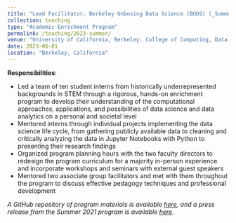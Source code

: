```yaml
---
title: "Lead Facilitator, Berkeley Unboxing Data Science (BUDS) (_Summer 2023_)"
collection: teaching
type: "Academic Enrichment Program"
permalink: /teaching/2023-summer/
venue: "University of California, Berkeley: College of Computing, Data Science, and Society (CDSS)"
date: 2023-06-01
location: "Berkeley, California"
---
```


__Responsibilities__:
- Led a team of ten student interns from historically underrepresented backgrounds in STEM through a rigorous, hands-on enrichment program to develop their understanding of the computational approaches, applications, and possibilities of data science and data analytics on a personal and societal level
- Mentored interns through individual projects implementing the data science life cycle, from gathering publicly available data to cleaning and critically analyzing the data in Jupyter Notebooks with Python to presenting their research findings
- Organized program planning hours with the two faculty directors to redesign the program curriculum for a majority in-person experience and incorporate workshops and seminars with external guest speakers
- Mentored two associate group facilitators and met with them throughout the program to discuss effective pedagogy techniques and professional development

_A GitHub repository of program materials is available [here](https://github.com/ds-modules/BUDS-SU23), and a press release from the Summer 2021 program is available [here](https://data.berkeley.edu/news/berkeley-unboxing-data-science-program-doubles-number-interns-second-year)._
